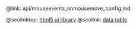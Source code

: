 @link: api/mouseevents_onmousemove_config.md

@seolinktop: [html5 ui library](https://webix.com)
@seolink: [data table](https://webix.com/widget/datatable/)